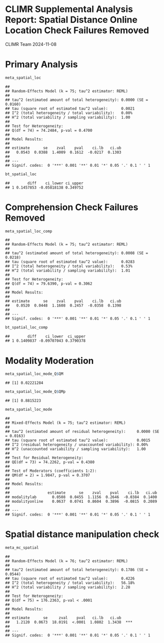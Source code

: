 CLIMR Supplemental Analysis Report: Spatial Distance Online Location
Check Failures Removed
================
CLIMR Team
2024-11-08

# Primary Analysis

``` r
meta_spatial_loc
```

    ## 
    ## Random-Effects Model (k = 75; tau^2 estimator: REML)
    ## 
    ## tau^2 (estimated amount of total heterogeneity): 0.0000 (SE = 0.0160)
    ## tau (square root of estimated tau^2 value):      0.0021
    ## I^2 (total heterogeneity / total variability):   0.00%
    ## H^2 (total variability / sampling variability):  1.00
    ## 
    ## Test for Heterogeneity:
    ## Q(df = 74) = 74.2484, p-val = 0.4700
    ## 
    ## Model Results:
    ## 
    ## estimate      se    zval    pval    ci.lb   ci.ub    
    ##   0.0543  0.0388  1.4009  0.1612  -0.0217  0.1303    
    ## 
    ## ---
    ## Signif. codes:  0 '***' 0.001 '**' 0.01 '*' 0.05 '.' 0.1 ' ' 1

``` r
bt_spatial_loc
```

    ##        diff    ci_lower ci_upper
    ## 1 0.1457853 -0.05818138 0.349752

# Comprehension Check Failures Removed

``` r
meta_spatial_loc_comp
```

    ## 
    ## Random-Effects Model (k = 75; tau^2 estimator: REML)
    ## 
    ## tau^2 (estimated amount of total heterogeneity): 0.0008 (SE = 0.0218)
    ## tau (square root of estimated tau^2 value):      0.0283
    ## I^2 (total heterogeneity / total variability):   0.53%
    ## H^2 (total variability / sampling variability):  1.01
    ## 
    ## Test for Heterogeneity:
    ## Q(df = 74) = 79.6390, p-val = 0.3062
    ## 
    ## Model Results:
    ## 
    ## estimate      se    zval    pval    ci.lb   ci.ub    
    ##   0.0520  0.0448  1.1608  0.2457  -0.0358  0.1398    
    ## 
    ## ---
    ## Signif. codes:  0 '***' 0.001 '**' 0.01 '*' 0.05 '.' 0.1 ' ' 1

``` r
bt_spatial_loc_comp
```

    ##        diff    ci_lower  ci_upper
    ## 1 0.1409837 -0.09707043 0.3790378

# Modality Moderation

``` r
meta_spatial_loc_mode_Q$QM
```

    ## [1] 0.02221284

``` r
meta_spatial_loc_mode_Q$QMp
```

    ## [1] 0.8815223

``` r
meta_spatial_loc_mode
```

    ## 
    ## Mixed-Effects Model (k = 75; tau^2 estimator: REML)
    ## 
    ## tau^2 (estimated amount of residual heterogeneity):     0.0000 (SE = 0.0163)
    ## tau (square root of estimated tau^2 value):             0.0015
    ## I^2 (residual heterogeneity / unaccounted variability): 0.00%
    ## H^2 (unaccounted variability / sampling variability):   1.00
    ## 
    ## Test for Residual Heterogeneity:
    ## QE(df = 73) = 74.2262, p-val = 0.4380
    ## 
    ## Test of Moderators (coefficients 1:2):
    ## QM(df = 2) = 1.9847, p-val = 0.3707
    ## 
    ## Model Results:
    ## 
    ##                 estimate      se    zval    pval    ci.lb   ci.ub    
    ## modalitylab       0.0508  0.0455  1.1156  0.2646  -0.0384  0.1400    
    ## modalityonline    0.0637  0.0741  0.8604  0.3896  -0.0815  0.2089    
    ## 
    ## ---
    ## Signif. codes:  0 '***' 0.001 '**' 0.01 '*' 0.05 '.' 0.1 ' ' 1

# Spatial distance manipulation check

``` r
meta_mc_spatial
```

    ## 
    ## Random-Effects Model (k = 76; tau^2 estimator: REML)
    ## 
    ## tau^2 (estimated amount of total heterogeneity): 0.1786 (SE = 0.0544)
    ## tau (square root of estimated tau^2 value):      0.4226
    ## I^2 (total heterogeneity / total variability):   56.18%
    ## H^2 (total variability / sampling variability):  2.28
    ## 
    ## Test for Heterogeneity:
    ## Q(df = 75) = 176.2363, p-val < .0001
    ## 
    ## Model Results:
    ## 
    ## estimate      se     zval    pval   ci.lb   ci.ub      
    ##   1.2120  0.0673  18.0191  <.0001  1.0802  1.3438  *** 
    ## 
    ## ---
    ## Signif. codes:  0 '***' 0.001 '**' 0.01 '*' 0.05 '.' 0.1 ' ' 1
